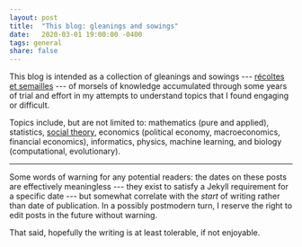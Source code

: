 ```yaml
---
layout: post
title:  "This blog: gleanings and sowings"
date:   2020-03-01 19:00:00 -0400
tags: general
share: false
---
```


This blog is intended as a collection of gleanings and sowings --- [récoltes et semailles][recoltes] --- of morsels of knowledge accumulated through some years of trial and effort in my attempts to understand topics that I found engaging or difficult.

Topics include, but are not limited to: mathematics (pure and applied), statistics, [social theory][theory], economics (political economy, macroeconomics, financial economics), informatics, physics, machine learning, and biology (computational, evolutionary).

- - - - - - - - - -

Some words of warning for any potential readers: the dates on these posts are effectively meaningless --- they exist to satisfy a Jekyll requirement for a specific date --- but somewhat correlate with the _start_ of writing rather than date of publication. In a possibly postmodern turn, I reserve the right to edit posts in the future without warning.

That said, hopefully the writing is at least tolerable, if not enjoyable.

[recoltes]: https://ncatlab.org/nlab/show/R%C3%A9coltes+et+semailles
[theory]: https://www.oxfordbibliographies.com/view/document/obo-9780199756384/obo-9780199756384-0054.xml
